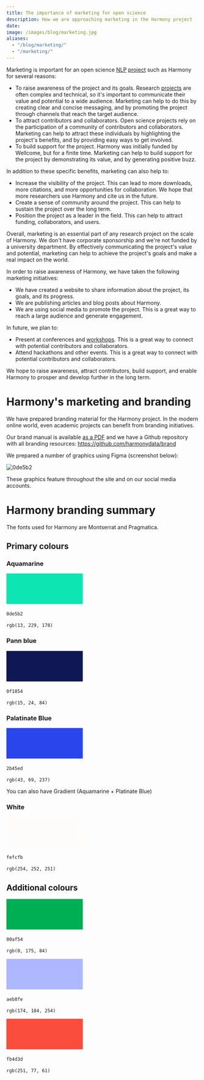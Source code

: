 ```yaml
---
title: The importance of marketing for open science
description: How we are approaching marketing in the Harmony project
date:
image: /images/blog/marketing.jpg
aliases:
  - "/blog/marketing/"
  - "/marketing/"
---
```



Marketing is important for an open science [NLP](https://fastdatascience.com/portfolio/nlp-consultant/) [project](https://fastdatascience.com/starting-a-data-science-project) such as Harmony for several reasons:

* To raise awareness of the project and its goals. Research [projects](https://harmonydata.ac.uk/projects-partners) are often complex and technical, so it's important to communicate their value and potential to a wide audience. Marketing can help to do this by creating clear and concise messaging, and by promoting the project through channels that reach the target audience. 
* To attract contributors and collaborators. Open science projects rely on the participation of a community of contributors and collaborators. Marketing can help to attract these individuals by highlighting the project's benefits, and by providing easy ways to get involved.
* To build support for the project. Harmony was initially funded by Wellcome, but for a finite time. Marketing can help to build support for the project by demonstrating its value, and by generating positive buzz.

In addition to these specific benefits, marketing can also help to:

* Increase the visibility of the project. This can lead to more downloads, more citations, and more opportunities for collaboration. We hope that more researchers use Harmony and cite us in the future.
* Create a sense of community around the project. This can help to sustain the project over the long term.
* Position the project as a leader in the field. This can help to attract funding, collaborators, and users.

Overall, marketing is an essential part of any research project on the scale of Harmony. We don't have corporate sponsorship and we're not funded by a university department. By effectively communicating the project's value and potential, marketing can help to achieve the project's goals and make a real impact on the world.

In order to raise awareness of Harmony, we have taken the following marketing initiatives:

* We have created a website to share information about the project, its goals, and its progress.
* We are publishing articles and blog posts about Harmony.
* We are using social media to promote the project. This is a great way to reach a large audience and generate engagement.

In future, we plan to:

* Present at conferences and [workshops](https://harmonydata.ac.uk/harmony-tidal-workshop). This is a great way to connect with potential contributors and collaborators.
* Attend hackathons and other events. This is a great way to connect with potential contributors and collaborators.

We hope to raise awareness, attract contributors, build support, and enable Harmony to prosper and develop further in the long term.

# Harmony's marketing and branding

We have prepared branding material for the Harmony project. In the modern online world, even academic projects can benefit from branding initiatives.

Our brand manual is available [as a PDF](https://raw.githubusercontent.com/harmonydata/brand/main/Brandbook.pdf) and we have a Github repository with all branding resources: https://github.com/harmonydata/brand

We prepared a number of graphics using Figma (screenshot below):

![0de5b2](/assets/images/figma.png)

These graphics feature throughout the site and on our social media accounts.

# Harmony branding summary

The fonts used for Harmony are Montserrat and Pragmatica.

## Primary colours

### Aquamarine

![0de5b2](https://raw.githubusercontent.com/harmonydata/brand/main/colours/0de5b2.svg)
```
0de5b2
```
```
rgb(13, 229, 178)
```

### Pann blue

![0f1854](https://raw.githubusercontent.com/harmonydata/brand/main/colours/0f1854.svg)
```
0f1854
```
```
rgb(15, 24, 84)
```

### Palatinate Blue

![2b45ed](https://raw.githubusercontent.com/harmonydata/brand/main/colours/2b45ed.svg)
```
2b45ed
```
```
rgb(43, 69, 237)
```

You can also have Gradient (Aquamarine + Platinate Blue)

### White

![fefcfb](https://raw.githubusercontent.com/harmonydata/brand/main/colours/fefcfb.svg)
```
fefcfb
```
```
rgb(254, 252, 251)
```


## Additional colours


![00af54](https://raw.githubusercontent.com/harmonydata/brand/main/colours/00af54.svg)
```
00af54
```
```
rgb(0, 175, 84)
```


![aeb8fe](https://raw.githubusercontent.com/harmonydata/brand/main/colours/aeb8fe.svg)
```
aeb8fe
```
```
rgb(174, 184, 254)
```


![fb4d3d](https://raw.githubusercontent.com/harmonydata/brand/main/colours/fb4d3d.svg)
```
fb4d3d
```
```
rgb(251, 77, 61)
```



